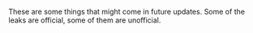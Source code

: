 These are some things that might come in future updates. Some of the leaks are official, some of them are unofficial. 

